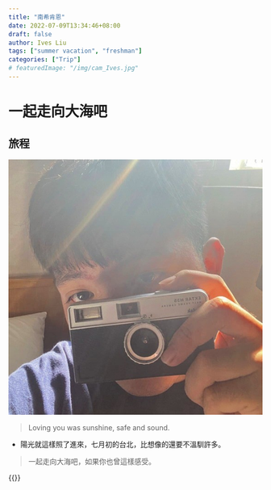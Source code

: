 ```yaml
---
title: "南希肯恩"
date: 2022-07-09T13:34:46+08:00
draft: false
author: Ives Liu
tags: ["summer vacation", "freshman"]
categories: ["Trip"]
# featuredImage: "/img/cam_Ives.jpg"
---
```


<!--more-->
# __一起走向大海吧__

## 旅程
![](/static/img/Ives.jpg)

> Loving you was sunshine, safe and sound.

- 陽光就這樣照了進來，七月初的台北，比想像的還要不溫馴許多。
> 一起走向大海吧，如果你也曾這樣感受。

{{<youtube exVEN7hlqBg>}}


<script src="https://utteranc.es/client.js"
        repo="IvesLiu1026/commentsforIvesblog"
        issue-term="pathname"
        theme="github-dark"
        crossorigin="anonymous"
        async>
</script>

